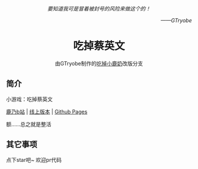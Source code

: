 
<div align="center">

*要知道我可是冒着被封号的风险来做这个的！*

</div>

<div align="right">

*——GTryobe*

</div>

<div align="center">

# 吃掉蔡英文

由GTryobe制作的[吃掉小鹿奶](https://github.com/arcxingye/EatKano)改版分支

</div>


## 简介

小游戏：吃掉蔡英文

[鹿乃b站](https://b23.tv/kbk5gFW)
|
[线上版本](https://gtryobe.github.io/Eat-Tsai-Ing-wen/)
|
[Github Pages](https://github.com/GTryobe/Eat-Tsai-Ing-wen)

额……总之就是整活

## 其它事项

点下star吧~ 欢迎pr代码
